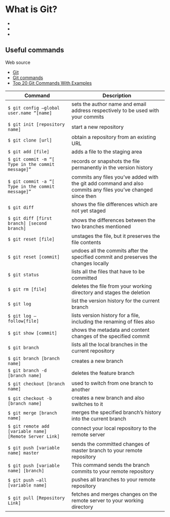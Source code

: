 # What is Git?

-
-
-


 
## Useful commands
 
 Web source
 - [Git](https://git-scm.com/docs)
 - [Git commands](https://www.atlassian.com/git/glossary) 
 - [Top 20 Git Commands With Examples](https://dzone.com/articles/top-20-git-commands-with-examples)


 | Command | Description |
 | --- | --- |
 | `$ git config –global user.name “[name] `                                | sets the author name and email address respectively to be used with your commits |  
 | `$ git init [repository name] `                                                     | start a new repository |
 | `$ git clone [url] `                                                                            | obtain a repository from an existing URL |
 | `$ git add [file] `                                                                              | adds a file to the staging area |
 | `$ git commit -m “[ Type in the commit message]” `              | records or snapshots the file permanently in the version history |
 | `$ git commit -a “[ Type in the commit message]” `              | commits any files you’ve added with the git add command and also commits any files you’ve changed since then |
 | `$ git diff`                                                                                             | shows the file differences which are not yet staged |
 | `$ git diff [first branch] [second branch] `                           | shows the differences between the two branches mentioned |
 | `$ git reset [file] `                                                                           | unstages the file, but it preserves the file contents |
 | `$ git reset [commit] `                                                                       | undoes all the commits after the specified commit and preserves the changes locally |
 | `$ git status `                                                                                        | lists all the files that have to be committed |
 | `$ git rm [file] `                                                                                  | deletes the file from your working directory and stages the deletion |
 | `$ git log `                                                                                              | list the version history for the current branch |
 | `$ git log –follow[file] `                                                                  | lists version history for a file, including the renaming of files also |
 | `$ git show [commit] `                                                                          | shows the metadata and content changes of the specified commit |
 | `$ git branch `                                                                                         | lists all the local branches in the current repository |
 | `$ git branch [branch name] `                                                            | creates a new branch |
 | `$ git branch -d [branch name] `                                                      | deletes the feature branch |
 | `$ git checkout [branch name] `                                                        | used to switch from one branch to another |
 | `$ git checkout -b [branch name] `                                                  | creates a new branch and also switches to it | 
 | `$ git merge [branch name] `                                                              | merges the specified branch’s history into the current branch |
 | `$ git remote add [variable name] [Remote Server Link] `    | connect your local repository to the remote server |
 | `$ git push [variable name] master `                                             | sends the committed changes of master branch to your remote repository |
 | `$ git push [variable name] [branch] `                                         | This command sends the branch commits to your remote repository |
 | `$ git push –all [variable name] `                                                 | pushes all branches to your remote repository |
 | `$ git pull [Repository Link] `                                                       | fetches and merges changes on the remote server to your working directory |
 
